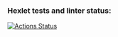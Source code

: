 ### Hexlet tests and linter status:
[![Actions Status](https://github.com/MempfisD/layout-designer-project-lvl1/workflows/hexlet-check/badge.svg)](https://github.com/MempfisD/layout-designer-project-lvl1/actions)